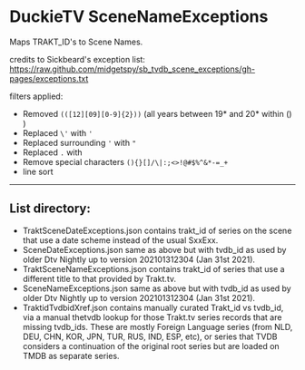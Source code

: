 # DuckieTV SceneNameExceptions

Maps TRAKT_ID's to Scene Names.

credits to Sickbeard's exception list: https://raw.github.com/midgetspy/sb_tvdb_scene_exceptions/gh-pages/exceptions.txt

filters applied:
- Removed `(([12][09][0-9]{2}))` (all years between 19* and 20* within () )
- Replaced `\'` with `'`
- Replaced surrounding `'` with `"`
- Replaced `.` with ` ` 
- Remove special characters `(){}[]/\|:;<>!@#$%^&*-=_+`
- line sort
------------------
## List directory:
- TraktSceneDateExceptions.json contains trakt_id of series on the scene that use a date scheme instead of the usual SxxExx.    
- SceneDateExceptions.json same as above but with tvdb_id as used by older Dtv Nightly up to version 202101312304 (Jan 31st 2021).    
- TraktSceneNameExceptions.json contains trakt_id of series that use a different title to that provided by Trakt.tv.    
- SceneNameExceptions.json same as above but with tvdb_id as used by older Dtv Nightly up to version 202101312304 (Jan 31st 2021).    
- TraktidTvdbidXref.json contains manually curated Trakt_id vs tvdb_id, via a manual thetvdb lookup for those Trakt.tv series records that are missing tvdb_ids. These are mostly Foreign Language series (from NLD, DEU, CHN, KOR, JPN, TUR, RUS, IND, ESP, etc), or series that TVDB considers a continuation of the original root series but are loaded on TMDB as separate series.      
